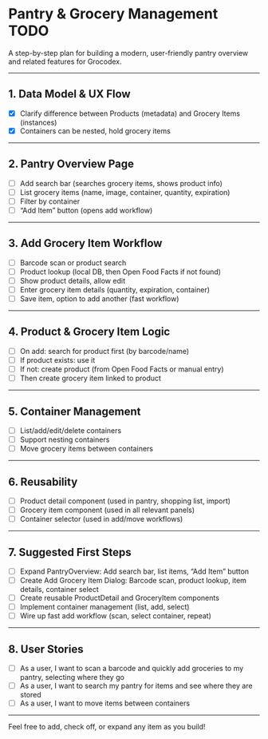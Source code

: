# Pantry & Grocery Management TODO

A step-by-step plan for building a modern, user-friendly pantry overview and related features for Grocodex.

---

## 1. Data Model & UX Flow
- [x] Clarify difference between Products (metadata) and Grocery Items (instances)
- [x] Containers can be nested, hold grocery items

---

## 2. Pantry Overview Page
- [ ] Add search bar (searches grocery items, shows product info)
- [ ] List grocery items (name, image, container, quantity, expiration)
- [ ] Filter by container
- [ ] “Add Item” button (opens add workflow)

---

## 3. Add Grocery Item Workflow
- [ ] Barcode scan or product search
- [ ] Product lookup (local DB, then Open Food Facts if not found)
- [ ] Show product details, allow edit
- [ ] Enter grocery item details (quantity, expiration, container)
- [ ] Save item, option to add another (fast workflow)

---

## 4. Product & Grocery Item Logic
- [ ] On add: search for product first (by barcode/name)
- [ ] If product exists: use it
- [ ] If not: create product (from Open Food Facts or manual entry)
- [ ] Then create grocery item linked to product

---

## 5. Container Management
- [ ] List/add/edit/delete containers
- [ ] Support nesting containers
- [ ] Move grocery items between containers

---

## 6. Reusability
- [ ] Product detail component (used in pantry, shopping list, import)
- [ ] Grocery item component (used in all relevant panels)
- [ ] Container selector (used in add/move workflows)

---

## 7. Suggested First Steps
- [ ] Expand PantryOverview: Add search bar, list items, “Add Item” button
- [ ] Create Add Grocery Item Dialog: Barcode scan, product lookup, item details, container select
- [ ] Create reusable ProductDetail and GroceryItem components
- [ ] Implement container management (list, add, select)
- [ ] Wire up fast add workflow (scan, select container, repeat)

---

## 8. User Stories
- [ ] As a user, I want to scan a barcode and quickly add groceries to my pantry, selecting where they go
- [ ] As a user, I want to search my pantry for items and see where they are stored
- [ ] As a user, I want to move items between containers

---

Feel free to add, check off, or expand any item as you build!
